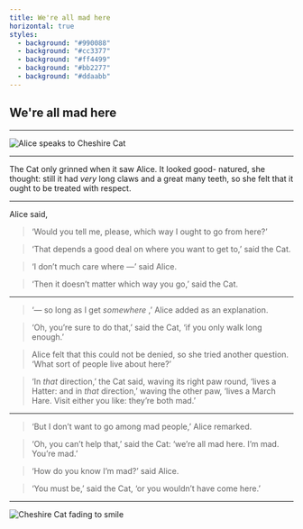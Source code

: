```yaml
---
title: We're all mad here
horizontal: true
styles:
  - background: "#990088"
  - background: "#cc3377"
  - background: "#ff4499"
  - background: "#bb2277"
  - background: "#ddaabb"
---
```


## We're all mad here

---

![Alice speaks to Cheshire Cat](https://vignette2.wikia.nocookie.net/disney/images/8/82/Alice-disneyscreencaps_com-4540.jpg/revision/latest/scale-to-width-down/1280?cb=20120226191734 "Alice speaks to Cheshire Cat")

---

The Cat only grinned when it saw Alice. It looked good- natured, she thought: still it had *very* long claws and a great many teeth, so she felt that it ought to be treated with respect.

---

Alice said,

> ‘Would you tell me, please, which way I ought to go from here?’

> ‘That depends a good deal on where you want to get to,’ said the Cat.

> ‘I don’t much care where —’ said Alice.

> ‘Then it doesn’t matter which way you go,’ said the Cat.

---

> ‘— so long as I get *somewhere* ,’ Alice added as an explanation.

> ‘Oh, you’re sure to do that,’ said the Cat, ‘if you only walk long enough.’

> Alice felt that this could not be denied, so she tried another question. ‘What sort of people live about here?’

> ‘In *that* direction,’ the Cat said, waving its right paw round, ‘lives a Hatter: and in *that* direction,’ waving the other paw, ‘lives a March Hare. Visit either you like: they’re both mad.’

---

> ‘But I don’t want to go among mad people,’ Alice remarked.

> ‘Oh, you can’t help that,’ said the Cat: ‘we’re all mad here. I’m mad. You’re mad.’

> ‘How do you know I’m mad?’ said Alice.

> ‘You must be,’ said the Cat, ‘or you wouldn’t have come here.’

---

![Cheshire Cat fading to smile](https://vignette4.wikia.nocookie.net/disney/images/8/8f/Alice333.jpg/revision/latest/scale-to-width-down/1280?cb=20100527005643 "Cheshire Cat fading to smile")